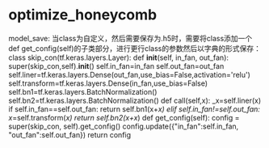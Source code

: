 # optimize_honeycomb
model_save:
当class为自定义，然后需要保存为.h5时，需要将class添加一个def get_config(self)的子类部分，进行更行class的参数然后以字典的形式保存：
class skip_con(tf.keras.layers.Layer):
    def __init__(self, in_fan, out_fan):
        super(skip_con,self).__init__()
        self.in_fan=in_fan
        self.out_fan=out_fan
        self.liner=tf.keras.layers.Dense(out_fan,use_bias=False,activation='relu')
        self.transform=tf.keras.layers.Dense(in_fan,use_bias=False)
        self.bn1=tf.keras.layers.BatchNormalization()
        self.bn2=tf.keras.layers.BatchNormalization()
    def call(self,x):
        _x=self.liner(x)
        if self.in_fan==self.out_fan:
            return self.bn1(x+_x)
        elif self.in_fan!=self.out_fan:
            x_=self.transform(_x)
            return self.bn2(x+x_)
    def get_config(self):
        config = super(skip_con, self).get_config()
        config.update({"in_fan":self.in_fan,
                       "out_fan":self.out_fan})
        return config
